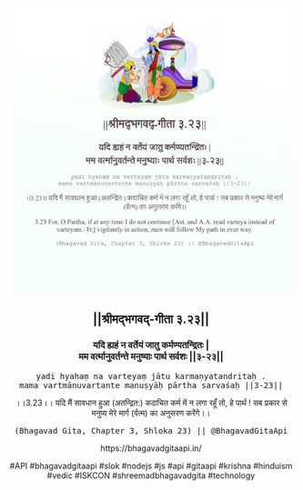 <img src="../../asset/BG_3_23.png"/>
<center><h2>||श्रीमद्‍भगवद्‍-गीता ३.२३||</h2>
<h3>यदि ह्यहं न वर्तेयं जातु कर्मण्यतन्द्रितः |<br/>मम वर्त्मानुवर्तन्ते मनुष्याः पार्थ सर्वशः ||३-२३||</h3>
<pre>yadi hyahaṃ na varteyaṃ jātu karmaṇyatandritaḥ .<br/>mama vartmānuvartante manuṣyāḥ pārtha sarvaśaḥ ||3-23||</pre>
<p>।।3.23।। यदि मैं सावधान हुआ (अतन्द्रित:) कदाचित कर्म में न लगा रहूँ तो, हे पार्थ ! सब प्रकार से मनुष्य मेरे मार्ग (र्वत्म) का अनुसरण करेंगे।।</p>
<pre>(Bhagavad Gita, Chapter 3, Shloka 23) || @BhagavadGitaApi</pre><p>https://bhagavadgitaapi.in/</p><p>#API #bhagavadgitaapi #slok #nodejs #js #api #gitaapi #krishna #hinduism #vedic #ISKCON #shreemadbhagavadgita #technology</p></center>